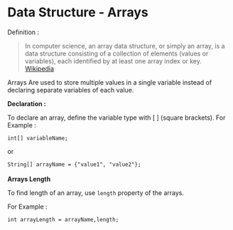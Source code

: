 # Data Structure - Arrays

Definition :
> In computer science, an array data structure, or simply an array, is a data structure consisting of a collection of elements (values or variables), each identified by at least one array index or key.
> [Wikipedia](https://en.wikipedia.org/wiki/Array_data_structure)

Arrays Are used to store multiple values in a single variable instead of declaring separate variables of each value.

**Declaration :**

To declare an array, define the variable type with [ ] (square brackets).
For Example : 

`int[] variableName;` 

or
 
 `String[] arrayName = {"value1", "value2"};`
<br/><br/>
 **Arrays Length**
 
To find length of an array, use `length` property of the arrays.

For Example :

`int arrayLength = arrayName,length;`